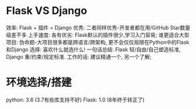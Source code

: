 # Flask VS Django

效率: Flask + 插件 = Django
优秀: 二者同样优秀-开发者都在用/GitHub Star数量级差不多
上手速度: 各有优劣: Flask默认的插件很少,学习入门容易;
谁更适合大型项目: 伪命题-大项目很多都是跨语言/跨架构, 更不会仅仅局限在Python中的Flask和Django
选择: 喜欢什么就选什么!
一句话总结: Flask 轻/自由/自己塑造标准, Django 重/约束/规定标准.
工作的话: 建议精通一个, 另一个了解;

# 环境选择/搭建

python: 3.6 (3.7有些库支持不好)
Flask: 1.0 (8年终于转正了)

